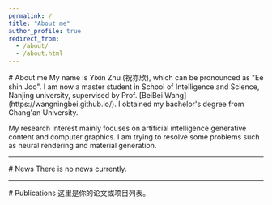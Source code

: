 ```yaml
---
permalink: /
title: "About me"
author_profile: true
redirect_from:
  - /about/
  - /about.html
---
```


<section id="about-me">
# About me 
My name is Yixin Zhu (祝亦欣), which can be pronounced as "Ee shin Joo". I am now a master student in School of Intelligence and Science, Nanjing university, supervised by Prof. [BeiBei Wang](https://wangningbei.github.io/). I obtained my bachelor's degree from Chang'an University.

My research interest mainly focuses on artificial intelligence generative content and computer graphics. I am trying to resolve some problems such as neural rendering and material generation.
</section>

---

<section id="news">
# News 
There is no news currently.
</section>

---

<section id="publications">
# Publications 
这里是你的论文或项目列表。
</section>
